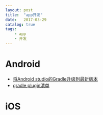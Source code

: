 ```yaml
---
layout: post
title:  "app开发"
date:   2017-03-29
catalog: true
tags:
    - app
    - 开发
---
```


# Android
* [将Android studio的Gradle升级到最新版本](http://blog.csdn.net/poison_h/article/details/49904053)
* [gradle plugin清单](https://jcenter.bintray.com/com/android/tools/build/gradle/)

# iOS
